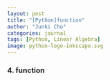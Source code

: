 ```yaml
---
layout: post
title: "[Python]function"
author: "Junki Cho"
categories: journal
tags: [Python, Linear Algebra]
image: python-logo-inkscape.svg
---
```

### 4. function
